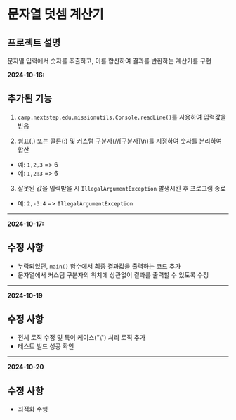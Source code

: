 # 문자열 덧셈 계산기

## 프로젝트 설명

문자열 입력에서 숫자를 추출하고, 이를 합산하여 결과를 반환하는 계산기를 구현

**2024-10-16:**

## 추가된 기능

1. `camp.nextstep.edu.missionutils.Console.readLine()`를 사용하여 입력값을 받음

2. 쉼표(,) 또는 콜론(:) 및 커스텀 구분자(//[구분자]\n)를 지정하여 숫자를 분리하여 합산

- 예: `1,2,3` => 6
- 예: `1,2:3` => 6

3. 잘못된 값을 입력받을 시 `IllegalArgumentException` 발생시킨 후 프로그램 종료

- 예: `2,-3:4` => `IllegalArgumentException`

---

**2024-10-17:**

## 수정 사항

- 누락되었던, `main()` 함수에서 최종 결과값을 출력하는 코드 추가
- 문자열에서 커스텀 구분자의 위치에 상관없이 결과를 출력할 수 있도록 수정

---

**2024-10-19**

## 수정 사항

- 전체 로직 수정 및 특이 케이스("\\") 처리 로직 추가
- 테스트 빌드 성공 확인

---

**2024-10-20**

## 수정 사항

- 최적화 수행
